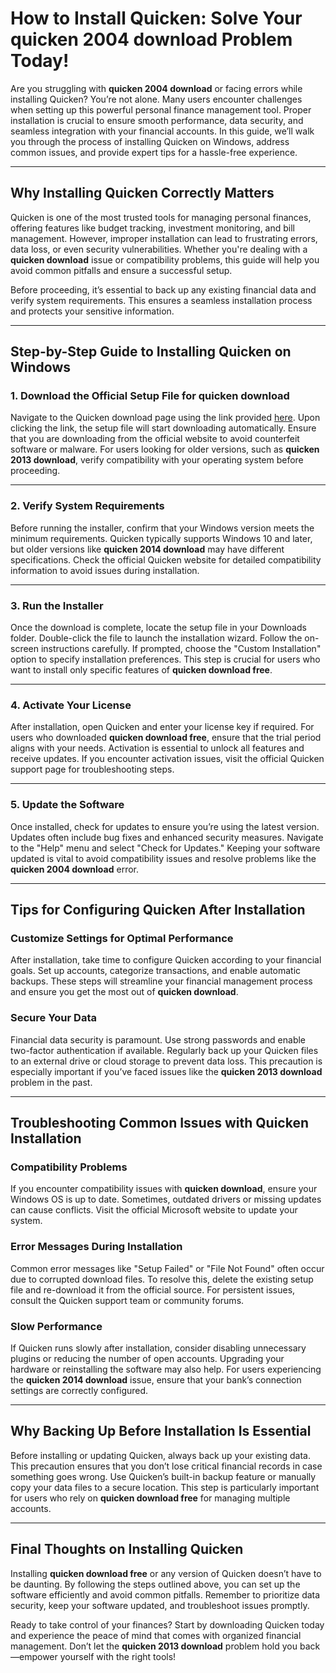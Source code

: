 # How to Install Quicken: Solve Your quicken 2004 download Problem Today!

Are you struggling with **quicken 2004 download** or facing errors while installing Quicken? You’re not alone. Many users encounter challenges when setting up this powerful personal finance management tool. Proper installation is crucial to ensure smooth performance, data security, and seamless integration with your financial accounts. In this guide, we’ll walk you through the process of installing Quicken on Windows, address common issues, and provide expert tips for a hassle-free experience.

---

## Why Installing Quicken Correctly Matters

Quicken is one of the most trusted tools for managing personal finances, offering features like budget tracking, investment monitoring, and bill management. However, improper installation can lead to frustrating errors, data loss, or even security vulnerabilities. Whether you're dealing with a **quicken download** issue or compatibility problems, this guide will help you avoid common pitfalls and ensure a successful setup.

Before proceeding, it’s essential to back up any existing financial data and verify system requirements. This ensures a seamless installation process and protects your sensitive information.

---

## Step-by-Step Guide to Installing Quicken on Windows

### 1. Download the Official Setup File for **quicken download**

Navigate to the Quicken download page using the link provided [here](https://quicken.com/download). Upon clicking the link, the setup file will start downloading automatically. Ensure that you are downloading from the official website to avoid counterfeit software or malware. For users looking for older versions, such as **quicken 2013 download**, verify compatibility with your operating system before proceeding.

---

### 2. Verify System Requirements  

Before running the installer, confirm that your Windows version meets the minimum requirements. Quicken typically supports Windows 10 and later, but older versions like **quicken 2014 download** may have different specifications. Check the official Quicken website for detailed compatibility information to avoid issues during installation.

---

### 3. Run the Installer  

Once the download is complete, locate the setup file in your Downloads folder. Double-click the file to launch the installation wizard. Follow the on-screen instructions carefully. If prompted, choose the "Custom Installation" option to specify installation preferences. This step is crucial for users who want to install only specific features of **quicken download free**.

---

### 4. Activate Your License  

After installation, open Quicken and enter your license key if required. For users who downloaded **quicken download free**, ensure that the trial period aligns with your needs. Activation is essential to unlock all features and receive updates. If you encounter activation issues, visit the official Quicken support page for troubleshooting steps.

---

### 5. Update the Software  

Once installed, check for updates to ensure you’re using the latest version. Updates often include bug fixes and enhanced security measures. Navigate to the "Help" menu and select "Check for Updates." Keeping your software updated is vital to avoid compatibility issues and resolve problems like the **quicken 2004 download** error.

---

## Tips for Configuring Quicken After Installation

### Customize Settings for Optimal Performance  

After installation, take time to configure Quicken according to your financial goals. Set up accounts, categorize transactions, and enable automatic backups. These steps will streamline your financial management process and ensure you get the most out of **quicken download**.

### Secure Your Data  

Financial data security is paramount. Use strong passwords and enable two-factor authentication if available. Regularly back up your Quicken files to an external drive or cloud storage to prevent data loss. This precaution is especially important if you’ve faced issues like the **quicken 2013 download** problem in the past.

---

## Troubleshooting Common Issues with Quicken Installation

### Compatibility Problems  

If you encounter compatibility issues with **quicken download**, ensure your Windows OS is up to date. Sometimes, outdated drivers or missing updates can cause conflicts. Visit the official Microsoft website to update your system.

### Error Messages During Installation  

Common error messages like "Setup Failed" or "File Not Found" often occur due to corrupted download files. To resolve this, delete the existing setup file and re-download it from the official source. For persistent issues, consult the Quicken support team or community forums.

### Slow Performance  

If Quicken runs slowly after installation, consider disabling unnecessary plugins or reducing the number of open accounts. Upgrading your hardware or reinstalling the software may also help. For users experiencing the **quicken 2014 download** issue, ensure that your bank’s connection settings are correctly configured.

---

## Why Backing Up Before Installation Is Essential

Before installing or updating Quicken, always back up your existing data. This precaution ensures that you don’t lose critical financial records in case something goes wrong. Use Quicken’s built-in backup feature or manually copy your data files to a secure location. This step is particularly important for users who rely on **quicken download free** for managing multiple accounts.

---

## Final Thoughts on Installing Quicken  

Installing **quicken download free** or any version of Quicken doesn’t have to be daunting. By following the steps outlined above, you can set up the software efficiently and avoid common pitfalls. Remember to prioritize data security, keep your software updated, and troubleshoot issues promptly.  

Ready to take control of your finances? Start by downloading Quicken today and experience the peace of mind that comes with organized financial management. Don’t let the **quicken 2013 download** problem hold you back—empower yourself with the right tools!
